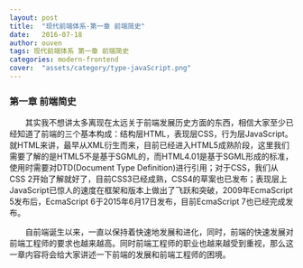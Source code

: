 ```yaml
---
layout: post
title:  "现代前端体系-第一章 前端简史"
date:   2016-07-18
author: ouven
tags: 现代前端体系 第一章 前端简史
categories: modern-frontend
cover:  "assets/category/type-javaScript.png"
---
```


### 第一章 前端简史

&emsp;&emsp;其实我不想讲太多离现在太远关于前端发展历史方面的东西，相信大家至少已经知道了前端的三个基本构成：结构层HTML，表现层CSS，行为层JavaScript。就HTML来讲，最早从XML衍生而来，目前已经进入HTML5成熟阶段，这里我们需要了解的是HTML5不是基于SGML的，而HTML4.01是基于SGML形成的标准，使用时需要对DTD(Document Type Definition)进行引用；对于CSS，我们从CSS 2开始了解就好了，目前CSS3已经成熟，CSS4的草案也已发布；表现层上JavaScript已惊人的速度在框架和版本上做出了飞跃和突破，2009年EcmaScript 5发布后，EcmaScript 6于2015年6月17日发布，目前EcmaScript 7也已经完成发布。

&emsp;&emsp;自前端诞生以来，一直以保持着快速地发展和进化，同时，前端的快速发展对前端工程师的要求也越来越高。同时前端工程师的职业也越来越受到重视，那么这一章内容将会给大家讲述一下前端的发展和前端工程师的困境。

